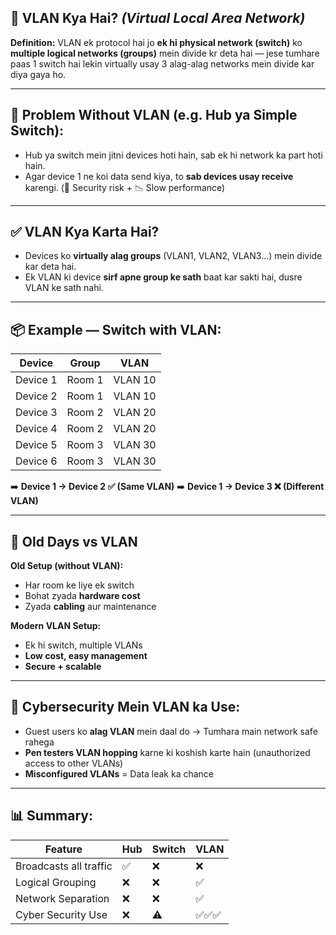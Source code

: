 ## 🧠 **VLAN Kya Hai?** *(Virtual Local Area Network)*

**Definition:**
VLAN ek protocol hai jo **ek hi physical network (switch)** ko **multiple logical networks (groups)** mein divide kr deta hai — jese tumhare paas 1 switch hai lekin virtually usay 3 alag-alag networks mein divide kar diya gaya ho.

---

## 🔧 **Problem Without VLAN** (e.g. Hub ya Simple Switch):

* Hub ya switch mein jitni devices hoti hain, sab ek hi network ka part hoti hain.
* Agar device 1 ne koi data send kiya, to **sab devices usay receive** karengi.
  (📛 Security risk + 📉 Slow performance)

---

## ✅ **VLAN Kya Karta Hai?**

* Devices ko **virtually alag groups** (VLAN1, VLAN2, VLAN3...) mein divide kar deta hai.
* Ek VLAN ki device **sirf apne group ke sath** baat kar sakti hai, dusre VLAN ke sath nahi.

---

## 📦 Example — Switch with VLAN:

| Device   | Group  | VLAN    |
| -------- | ------ | ------- |
| Device 1 | Room 1 | VLAN 10 |
| Device 2 | Room 1 | VLAN 10 |
| Device 3 | Room 2 | VLAN 20 |
| Device 4 | Room 2 | VLAN 20 |
| Device 5 | Room 3 | VLAN 30 |
| Device 6 | Room 3 | VLAN 30 |

➡️ **Device 1 → Device 2 ✅ (Same VLAN)**
➡️ **Device 1 → Device 3 ❌ (Different VLAN)**

---

## 🏢 **Old Days vs VLAN**

**Old Setup (without VLAN):**

* Har room ke liye ek switch
* Bohat zyada **hardware cost**
* Zyada **cabling** aur maintenance

**Modern VLAN Setup:**

* Ek hi switch, multiple VLANs
* **Low cost, easy management**
* **Secure + scalable**

---

## 🔐 **Cybersecurity Mein VLAN ka Use:**

* Guest users ko **alag VLAN** mein daal do → Tumhara main network safe rahega
* **Pen testers VLAN hopping** karne ki koshish karte hain (unauthorized access to other VLANs)
* **Misconfigured VLANs** = Data leak ka chance

---

## 📊 Summary:

| Feature                | Hub | Switch | VLAN |
| ---------------------- | --- | ------ | ---- |
| Broadcasts all traffic | ✅   | ❌      | ❌    |
| Logical Grouping       | ❌   | ❌      | ✅    |
| Network Separation     | ❌   | ❌      | ✅    |
| Cyber Security Use     | ❌   | ⚠️     | ✅✅✅  |

